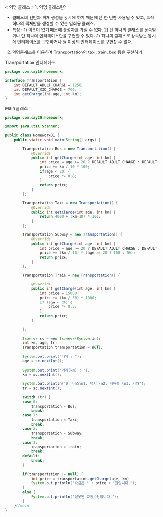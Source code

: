 < 익명 클래스 >
1.
익명 클래스란?
- 클래스의 선언과 객체 생성을 동시에 하기 때문에 단 한 번만 사용될 수 있고, 오직 하나의 객체만을 생성할 수 있는 일회용 클래스.
- 특징 : 
       1) 이름이 없기 때문에 생성자를 가질 수 없다.
       2) 단 하나의 클래스를 상속받거나 단 하나의 인터페이스만을 구현할 수 있다.
       3) 하나의 클래스로 상속받는 동시에 인터페이스를 구현하거나 둘 이상의 인터페이스를 구현할 수 없다.

2. 익명클래스를 이용하여 Transportation의 taxi, train, bus 등을 구현하기.

Transportation 인터페이스

```java
package com.day20.homework;

interface Transportation {
	int DEFAULT_ADULT_CHARGE = 1250;
	int DEFAULT_KID_CHARGE = 700;
	int getCharge(int age, int km);
}

```

Main 클래스

```java
package com.day20.homework;

import java.util.Scanner;

public class Homework01 {
	public static void main(String[] args) {
		
		Transportation Bus = new Transportation() {
			@Override
			public int getCharge(int age, int km) {
				int price = age >= 20 ? DEFAULT_ADULT_CHARGE : DEFAULT_KID_CHARGE;
				price += km / 10 * 100;
				if(age < 20) {
					price *= 0.8;
				}
				return price;
			}
		}; 
		
		Transportation Taxi = new Transportation() {
			@Override
			public int getCharge(int age, int km) {
				return 4000 + (km-10) * 100;
			}
		};
		
		Transportation Subway = new Transportation() {
			@Override
			public int getCharge(int age, int km) {
				int price = age >= 20 ? DEFAULT_ADULT_CHARGE : DEFAULT_KID_CHARGE;
				price += (km / 10) * (age >= 20 ? 100 : 50);
				return price;
			}
		};
		
		Transportation Train = new Transportation() {

			@Override
			public int getCharge(int age, int km) {
				int price = 15000;
				price += (km / 30) * 1000;
				if (age < 20) {
					price *= 0.5;
				}
				return price;
			}
			
		};
		
		Scanner sc = new Scanner(System.in);
		int km, age, tr;
		Transportation transportation = null;
		
		System.out.print("나이 : ");
		age = sc.nextInt();
		
		System.out.print("거리(km) : ");
		km = sc.nextInt();
		
		System.out.println("0. 버스\n1. 택시 \n2. 지하철 \n3. 기차");
		tr = sc.nextInt();
		
		switch (tr) {
		case 0:
			transportation = Bus;
			break;
		case 1:
			transportation = Taxi;
			break;
		case 2:
			transportation = Subway;
			break;
		case 3:
			transportation = Train;
			break;
		default:
			break;
		}
		
		if(transportation != null) {
			int price = transportation.getCharge(age, km);
			System.out.println("요금은 " + price + "원입니다.");
		}
		else {
			System.out.println("잘못된 교통수단입니다.");
		}
	}//main
}

```

